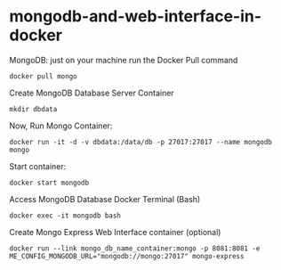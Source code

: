 # mongodb-and-web-interface-in-docker

MongoDB: just on your machine run the Docker Pull command

``` docker pull mongo ```

Create MongoDB Database Server Container

``` mkdir dbdata ```

Now, Run Mongo Container:

``` docker run -it -d -v dbdata:/data/db -p 27017:27017 --name mongodb mongo ```

Start container:

``` docker start mongodb ```

Access MongoDB Database Docker Terminal (Bash)


``` docker exec -it mongodb bash ```


Create Mongo Express Web Interface container (optional)

``` docker run --link mongo_db_name_container:mongo -p 8081:8081 -e ME_CONFIG_MONGODB_URL="mongodb://mongo:27017" mongo-express ```

